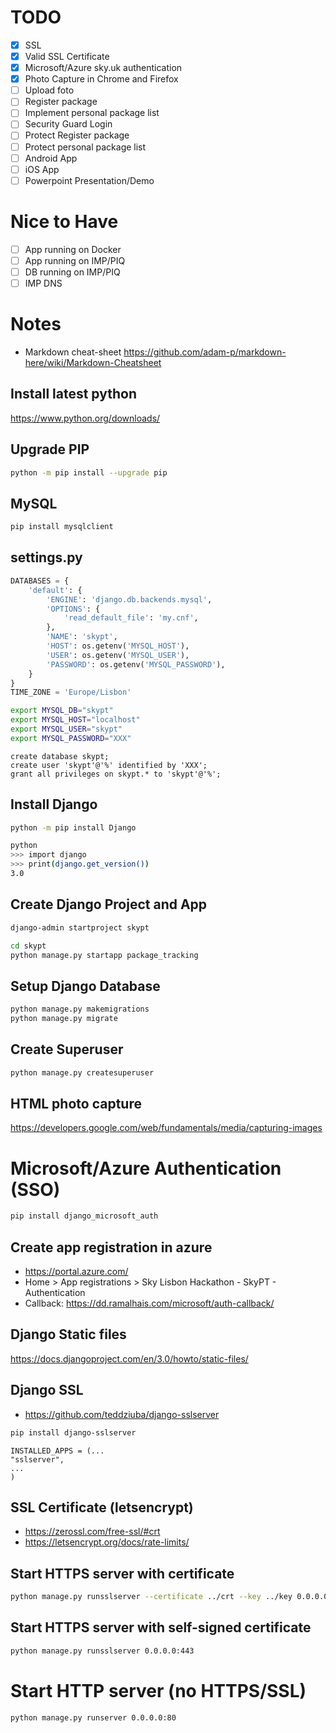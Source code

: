 # TODO
- [X] SSL
- [X] Valid SSL Certificate 
- [X] Microsoft/Azure sky.uk authentication
- [X] Photo Capture in Chrome and Firefox
- [ ] Upload foto
- [ ] Register package
- [ ] Implement personal package list
- [ ] Security Guard Login
- [ ] Protect Register package
- [ ] Protect personal package list
- [ ] Android App
- [ ] iOS App
- [ ] Powerpoint Presentation/Demo

# Nice to Have
- [ ] App running on Docker
- [ ] App running on IMP/PIQ
- [ ] DB running on IMP/PIQ
- [ ] IMP DNS

# Notes
- Markdown cheat-sheet
https://github.com/adam-p/markdown-here/wiki/Markdown-Cheatsheet

## Install latest python
https://www.python.org/downloads/

## Upgrade PIP
```bash
python -m pip install --upgrade pip
```

## MySQL
```bash
pip install mysqlclient
```

## settings.py
```python
DATABASES = {
    'default': {
        'ENGINE': 'django.db.backends.mysql',
        'OPTIONS': {
            'read_default_file': 'my.cnf',
        },
        'NAME': 'skypt',
        'HOST': os.getenv('MYSQL_HOST'),
        'USER': os.getenv('MYSQL_USER'),
        'PASSWORD': os.getenv('MYSQL_PASSWORD'),
    }
}
TIME_ZONE = 'Europe/Lisbon'
```

```bash
export MYSQL_DB="skypt"
export MYSQL_HOST="localhost"
export MYSQL_USER="skypt"
export MYSQL_PASSWORD="XXX"
```

```mysql
create database skypt;
create user 'skypt'@'%' identified by 'XXX';
grant all privileges on skypt.* to 'skypt'@'%';
```

## Install Django
```bash
python -m pip install Django

python
>>> import django
>>> print(django.get_version())
3.0
```

## Create Django Project and App
```bash
django-admin startproject skypt

cd skypt
python manage.py startapp package_tracking
```

## Setup Django Database
```bash
python manage.py makemigrations
python manage.py migrate
```

## Create Superuser
```bash
python manage.py createsuperuser
```

## HTML photo capture
https://developers.google.com/web/fundamentals/media/capturing-images


# Microsoft/Azure Authentication (SSO)
```bash
pip install django_microsoft_auth
```

## Create app registration in azure
- https://portal.azure.com/
- Home > App registrations > Sky Lisbon Hackathon - SkyPT - Authentication
-  Callback: https://dd.ramalhais.com/microsoft/auth-callback/

## Django Static files
https://docs.djangoproject.com/en/3.0/howto/static-files/

## Django SSL
- https://github.com/teddziuba/django-sslserver
```bash
pip install django-sslserver
```

```
INSTALLED_APPS = (...
"sslserver",
...
)
```

## SSL Certificate (letsencrypt)
- https://zerossl.com/free-ssl/#crt
- https://letsencrypt.org/docs/rate-limits/

## Start HTTPS server with certificate
```bash
python manage.py runsslserver --certificate ../crt --key ../key 0.0.0.0:443
```

## Start HTTPS server with self-signed certificate
```bash
python manage.py runsslserver 0.0.0.0:443
```

# Start HTTP server (no HTTPS/SSL)
```bash
python manage.py runserver 0.0.0.0:80
```
